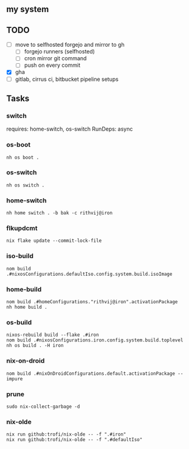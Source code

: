 ## my system

## TODO

- [ ] move to selfhosted forgejo and mirror to gh
  - [ ] forgejo runners (selfhosted)
  - [ ] cron mirror git command
  - [ ] push on every commit
- [x] gha
- [ ] gitlab, cirrus ci, bitbucket pipeline setups

## Tasks

### switch

requires: home-switch, os-switch
RunDeps: async

### os-boot

```
nh os boot .
```

### os-switch

```
nh os switch .
```

### home-switch

```
nh home switch . -b bak -c rithvij@iron
```

### flkupdcmt

```
nix flake update --commit-lock-file
```

### iso-build

```
nom build .#nixosConfigurations.defaultIso.config.system.build.isoImage
```

### home-build

```
nom build .#homeConfigurations."rithvij@iron".activationPackage
nh home build .
```

### os-build

```
nixos-rebuild build --flake .#iron
nom build .#nixosConfigurations.iron.config.system.build.toplevel
nh os build . -H iron
```

### nix-on-droid

```
nom build .#nixOnDroidConfigurations.default.activationPackage --impure
```

### prune

```
sudo nix-collect-garbage -d
```

### nix-olde

```
nix run github:trofi/nix-olde -- -f ".#iron"
nix run github:trofi/nix-olde -- -f ".#defaultIso"
```
